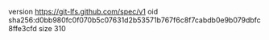 version https://git-lfs.github.com/spec/v1
oid sha256:d0bb980fc0f070b5c07631d2b53571b767f6c8f7cabdb0e9b079dbfc8ffe3cfd
size 310
